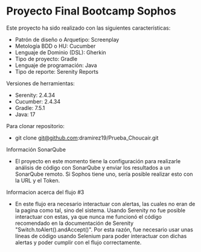 # Proyecto Final Bootcamp Sophos

Este proyecto ha sido realizado con las siguientes características:

- Patrón de diseño o Arquetipo: Screenplay
- Metología BDD o HU: Cucumber
- Lenguaje de Dominio (DSL): Gherkin
- Tipo de proyecto: Gradle
- Lenguaje de programación: Java
- Tipo de reporte: Serenity Reports

Versiones de herramientas:
- Serenity: 2.4.34
- Cucumber: 2.4.34
- Gradle: 7.5.1
- Java: 17

Para clonar repositorio:
- git clone git@github.com:dramirez19/Prueba_Choucair.git

Información SonarQube

- El proyecto en este momento tiene la configuración para realizarle análisis de código con SonarQube y enviar los resultados a un SonarQube remoto. Si Sophos tiene uno, sería posible realizar esto con la URL y el Token.

Informacion acerca del flujo #3

- En este flujo era necesario interactuar con alertas, las cuales no eran de la pagina como tal, sino del sistema. Usando Serenity no fue posible interactuar con estas, ya que nunca me funcionó el código recomendado en la documentación de Serenity "Switch.toAlert().andAccept()". Por esta razón, fue necesario usar unas líneas de código usando Selenium para poder interactuar con dichas alertas y poder cumplir con el flujo correctamente.


